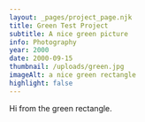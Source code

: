 ```yaml
---
layout: _pages/project_page.njk
title: Green Test Project
subtitle: A nice green picture
info: Photography
year: 2000
date: 2000-09-15
thumbnail: /uploads/green.jpg
imageAlt: a nice green rectangle
highlight: false
---
```

Hi from the green rectangle.
